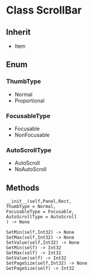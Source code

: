 # Class ScrollBar

## Inherit

* Item

## Enum

### ThumbType

* Normal
* Proportional

### FocusableType

* Focusable
* NonFocusable

### AutoScrollType

* AutoScroll
* NoAutoScroll

## Methods
```
__init__(self,Panel,Rect,
ThumbType = Normal, 
FocusableType = Focusable,
AutoScrollType = AutoScroll
) -> None

SetMin(self,Int32) -> None
SetMax(self,Int32) -> None
SetValue(self,Int32) -> None
GetMin(self) -> Int32
GetMax(self) -> Int32
GetValue(self) -> Int32
SetPageSize(self,Int32) -> None
GetPageSize(self) -> Int32
```
